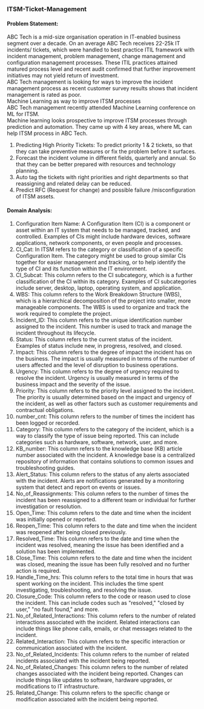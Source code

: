 ### ITSM-Ticket-Management

#### Problem Statement:
ABC Tech is a mid-size organisation operation in IT-enabled business segment over a decade. On an average ABC Tech receives 22-25k IT incidents/ tickets, which were handled to best practice ITIL framework with incident management, problem management, change management and configuration management processes. These ITIL practices attained matured process level and recent audit confirmed that further improvement initiatives may not yield return of investment.<br>
ABC Tech management is looking for ways to improve the incident management process as recent customer survey results shows that incident management is rated as poor.<br>
Machine Learning as way to improve ITSM processes<br>
ABC Tech management recently attended Machine Learning conference on ML for ITSM.<br>
Machine learning looks prospective to improve ITSM processes through prediction and automation. They came up with 4 key areas, where ML can help ITSM process in ABC Tech.<br>
1.	Predicting High Priority Tickets: To predict priority 1 & 2 tickets, so that they can take preventive measures or fix the problem before it surfaces.<br>
2.	Forecast the incident volume in different fields, quarterly and annual. So that they can be better prepared with resources and technology planning.<br>
3.	Auto tag the tickets with right priorities and right departments so that reassigning and related delay can be reduced.<br>
4.	Predict RFC (Request for change) and possible failure /misconfiguration of ITSM assets.<br>

#### Domain Analysis:
1.	Configuration Item Name: A Configuration Item (CI) is a component or asset within an IT system that needs to be managed, tracked, and controlled. Examples of CIs might include hardware devices, software applications, network components, or even people and processes.<br>
2.	CI_Cat: In ITSM refers to the category or classification of a specific Configuration Item. The category might be used to group similar CIs together for easier management and tracking, or to help identify the type of CI and its function within the IT environment.<br>
3.	CI_Subcat: This column refers to the CI subcategory, which is a further classification of the CI within its category. Examples of CI subcategories include server, desktop, laptop, operating system, and application.<br>
4.	WBS: This column refers to the Work Breakdown Structure (WBS), which is a hierarchical decomposition of the project into smaller, more manageable components. The WBS is used to organize and track the work required to complete the project.<br>
5.	Incident_ID: This column refers to the unique identification number assigned to the incident. This number is used to track and manage the incident throughout its lifecycle.<br>
6.	Status: This column refers to the current status of the incident. Examples of status include new, in progress, resolved, and closed.<br>
7.	Impact: This column refers to the degree of impact the incident has on the business. The impact is usually measured in terms of the number of users affected and the level of disruption to business operations.<br>
8.	Urgency: This column refers to the degree of urgency required to resolve the incident. Urgency is usually measured in terms of the business impact and the severity of the issue.<br>
9.	Priority: This column refers to the priority level assigned to the incident. The priority is usually determined based on the impact and urgency of the incident, as well as other factors such as customer requirements and contractual obligations.<br>
10.	number_cnt: This column refers to the number of times the incident has been logged or recorded.<br>
11.	Category: This column refers to the category of the incident, which is a way to classify the type of issue being reported. This can include categories such as hardware, software, network, user, and more.<br>
12.	KB_number: This column refers to the knowledge base (KB) article number associated with the incident. A knowledge base is a centralized repository of information that contains solutions to common issues and troubleshooting guides.<br>
13.	Alert_Status: This column refers to the status of any alerts associated with the incident. Alerts are notifications generated by a monitoring system that detect and report on events or issues.<br>
14.	No_of_Reassignments: This column refers to the number of times the incident has been reassigned to a different team or individual for further investigation or resolution.<br>
15.	Open_Time: This column refers to the date and time when the incident was initially opened or reported.<br>
16.	Reopen_Time: This column refers to the date and time when the incident was reopened after being closed previously.<br>
17.	Resolved_Time: This column refers to the date and time when the incident was resolved, meaning the issue has been identified and a solution has been implemented.<br>
18.	Close_Time: This column refers to the date and time when the incident was closed, meaning the issue has been fully resolved and no further action is required.<br>
19.	Handle_Time_hrs: This column refers to the total time in hours that was spent working on the incident. This includes the time spent investigating, troubleshooting, and resolving the issue.<br>
20.	Closure_Code: This column refers to the code or reason used to close the incident. This can include codes such as "resolved," "closed by user," "no fault found," and more.<br>
21.	No_of_Related_Interactions: This column refers to the number of related interactions associated with the incident. Related interactions can include things like phone calls, emails, or chat messages related to the incident.<br>
22.	Related_Interaction: This column refers to the specific interaction or communication associated with the incident.<br>
23.	No_of_Related_Incidents: This column refers to the number of related incidents associated with the incident being reported.<br>
24.	No_of_Related_Changes: This column refers to the number of related changes associated with the incident being reported. Changes can include things like updates to software, hardware upgrades, or modifications to IT infrastructure.<br>
25.	Related_Change: This column refers to the specific change or modification associated with the incident being reported.<br>
